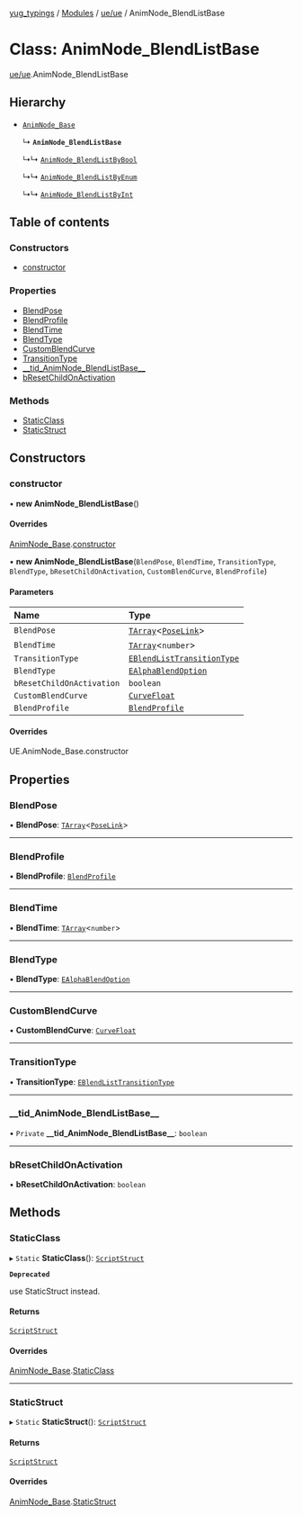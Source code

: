[yug_typings](../README.md) / [Modules](../modules.md) / [ue/ue](../modules/ue_ue.md) / AnimNode\_BlendListBase

# Class: AnimNode\_BlendListBase

[ue/ue](../modules/ue_ue.md).AnimNode_BlendListBase

## Hierarchy

- [`AnimNode_Base`](ue_ue.AnimNode_Base.md)

  ↳ **`AnimNode_BlendListBase`**

  ↳↳ [`AnimNode_BlendListByBool`](ue_ue.AnimNode_BlendListByBool.md)

  ↳↳ [`AnimNode_BlendListByEnum`](ue_ue.AnimNode_BlendListByEnum.md)

  ↳↳ [`AnimNode_BlendListByInt`](ue_ue.AnimNode_BlendListByInt.md)

## Table of contents

### Constructors

- [constructor](ue_ue.AnimNode_BlendListBase.md#constructor)

### Properties

- [BlendPose](ue_ue.AnimNode_BlendListBase.md#blendpose)
- [BlendProfile](ue_ue.AnimNode_BlendListBase.md#blendprofile)
- [BlendTime](ue_ue.AnimNode_BlendListBase.md#blendtime)
- [BlendType](ue_ue.AnimNode_BlendListBase.md#blendtype)
- [CustomBlendCurve](ue_ue.AnimNode_BlendListBase.md#customblendcurve)
- [TransitionType](ue_ue.AnimNode_BlendListBase.md#transitiontype)
- [\_\_tid\_AnimNode\_BlendListBase\_\_](ue_ue.AnimNode_BlendListBase.md#__tid_animnode_blendlistbase__)
- [bResetChildOnActivation](ue_ue.AnimNode_BlendListBase.md#bresetchildonactivation)

### Methods

- [StaticClass](ue_ue.AnimNode_BlendListBase.md#staticclass)
- [StaticStruct](ue_ue.AnimNode_BlendListBase.md#staticstruct)

## Constructors

### constructor

• **new AnimNode_BlendListBase**()

#### Overrides

[AnimNode_Base](ue_ue.AnimNode_Base.md).[constructor](ue_ue.AnimNode_Base.md#constructor)

• **new AnimNode_BlendListBase**(`BlendPose`, `BlendTime`, `TransitionType`, `BlendType`, `bResetChildOnActivation`, `CustomBlendCurve`, `BlendProfile`)

#### Parameters

| Name | Type |
| :------ | :------ |
| `BlendPose` | [`TArray`](../interfaces/ue_puerts.TArray.md)<[`PoseLink`](ue_ue.PoseLink.md)\> |
| `BlendTime` | [`TArray`](../interfaces/ue_puerts.TArray.md)<`number`\> |
| `TransitionType` | [`EBlendListTransitionType`](../enums/ue_ue.EBlendListTransitionType.md) |
| `BlendType` | [`EAlphaBlendOption`](../enums/ue_ue.EAlphaBlendOption.md) |
| `bResetChildOnActivation` | `boolean` |
| `CustomBlendCurve` | [`CurveFloat`](ue_ue.CurveFloat.md) |
| `BlendProfile` | [`BlendProfile`](ue_ue.BlendProfile.md) |

#### Overrides

UE.AnimNode\_Base.constructor

## Properties

### BlendPose

• **BlendPose**: [`TArray`](../interfaces/ue_puerts.TArray.md)<[`PoseLink`](ue_ue.PoseLink.md)\>

___

### BlendProfile

• **BlendProfile**: [`BlendProfile`](ue_ue.BlendProfile.md)

___

### BlendTime

• **BlendTime**: [`TArray`](../interfaces/ue_puerts.TArray.md)<`number`\>

___

### BlendType

• **BlendType**: [`EAlphaBlendOption`](../enums/ue_ue.EAlphaBlendOption.md)

___

### CustomBlendCurve

• **CustomBlendCurve**: [`CurveFloat`](ue_ue.CurveFloat.md)

___

### TransitionType

• **TransitionType**: [`EBlendListTransitionType`](../enums/ue_ue.EBlendListTransitionType.md)

___

### \_\_tid\_AnimNode\_BlendListBase\_\_

• `Private` **\_\_tid\_AnimNode\_BlendListBase\_\_**: `boolean`

___

### bResetChildOnActivation

• **bResetChildOnActivation**: `boolean`

## Methods

### StaticClass

▸ `Static` **StaticClass**(): [`ScriptStruct`](ue_ue.ScriptStruct.md)

**`Deprecated`**

use StaticStruct instead.

#### Returns

[`ScriptStruct`](ue_ue.ScriptStruct.md)

#### Overrides

[AnimNode_Base](ue_ue.AnimNode_Base.md).[StaticClass](ue_ue.AnimNode_Base.md#staticclass)

___

### StaticStruct

▸ `Static` **StaticStruct**(): [`ScriptStruct`](ue_ue.ScriptStruct.md)

#### Returns

[`ScriptStruct`](ue_ue.ScriptStruct.md)

#### Overrides

[AnimNode_Base](ue_ue.AnimNode_Base.md).[StaticStruct](ue_ue.AnimNode_Base.md#staticstruct)
